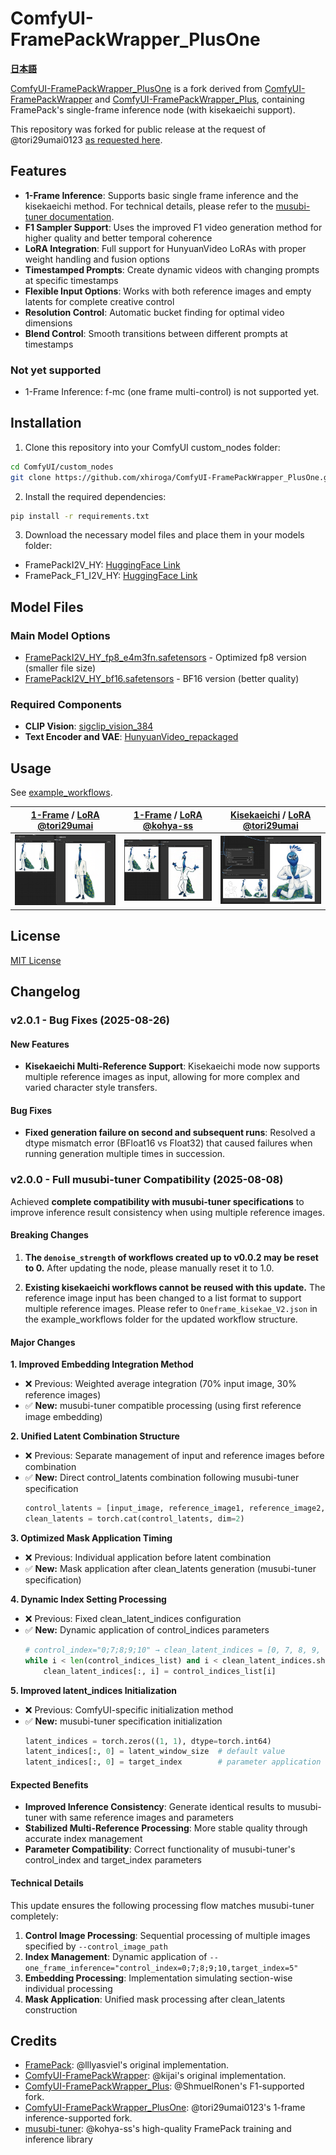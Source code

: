 # ComfyUI-FramePackWrapper_PlusOne

**[日本語](./README.ja.md)**

[ComfyUI-FramePackWrapper_PlusOne](https://github.com/tori29umai0123/ComfyUI-FramePackWrapper_PlusOne) is a fork derived from [ComfyUI-FramePackWrapper](https://github.com/kijai/ComfyUI-FramePackWrapper) and [ComfyUI-FramePackWrapper_Plus](https://github.com/ShmuelRonen/ComfyUI-FramePackWrapper_Plus), containing FramePack's single-frame inference node (with kisekaeichi support).

This repository was forked for public release at the request of @tori29umai0123 [as requested here](https://x.com/tori29umai/status/1928692381735432320).

## Features

- **1-Frame Inference**: Supports basic single frame inference and the kisekaeichi method. For technical details, please refer to the [musubi-tuner documentation](https://github.com/kohya-ss/musubi-tuner/blob/main/docs/framepack_1f.md).
- **F1 Sampler Support**: Uses the improved F1 video generation method for higher quality and better temporal coherence
- **LoRA Integration**: Full support for HunyuanVideo LoRAs with proper weight handling and fusion options
- **Timestamped Prompts**: Create dynamic videos with changing prompts at specific timestamps
- **Flexible Input Options**: Works with both reference images and empty latents for complete creative control
- **Resolution Control**: Automatic bucket finding for optimal video dimensions
- **Blend Control**: Smooth transitions between different prompts at timestamps

### Not yet supported

- 1-Frame Inference: f-mc (one frame multi-control) is not supported yet.

## Installation

1. Clone this repository into your ComfyUI custom_nodes folder:
```bash
cd ComfyUI/custom_nodes
git clone https://github.com/xhiroga/ComfyUI-FramePackWrapper_PlusOne.git
```

2. Install the required dependencies:
```bash
pip install -r requirements.txt
```

3. Download the necessary model files and place them in your models folder:
- FramePackI2V_HY: [HuggingFace Link](https://huggingface.co/lllyasviel/FramePackI2V_HY)
- FramePack_F1_I2V_HY: [HuggingFace Link](https://huggingface.co/lllyasviel/FramePack_F1_I2V_HY_20250503)

## Model Files

### Main Model Options
- [FramePackI2V_HY_fp8_e4m3fn.safetensors](https://huggingface.co/Kijai/HunyuanVideo_comfy/blob/main/FramePackI2V_HY_fp8_e4m3fn.safetensors) - Optimized fp8 version (smaller file size)
- [FramePackI2V_HY_bf16.safetensors](https://huggingface.co/Kijai/HunyuanVideo_comfy/blob/main/FramePackI2V_HY_bf16.safetensors) - BF16 version (better quality)

### Required Components
- **CLIP Vision**: [sigclip_vision_384](https://huggingface.co/Comfy-Org/sigclip_vision_384/tree/main)
- **Text Encoder and VAE**: [HunyuanVideo_repackaged](https://huggingface.co/Comfy-Org/HunyuanVideo_repackaged/tree/main/split_files)

## Usage

See [example_workflows](./example_workflows).

| [1-Frame](./example_workflows/Oneframe.json) / [LoRA @tori29umai](https://huggingface.co/tori29umai/FramePack_LoRA/blob/main/Apose_V7_dim4.safetensors) | [1-Frame](./example_workflows/Oneframe.json) / [LoRA @kohya-ss](https://huggingface.co/kohya-ss/misc-models/blob/main/fp-1f-chibi-1024.safetensors) | [Kisekaeichi](./example_workflows/Oneframe_kisekaeichi.json) / [LoRA @tori29umai](https://huggingface.co/tori29umai/FramePack_LoRA/blob/main/body2img_V7_kisekaeichi_dim4_1e-3_512_768-000140.safetensors) |
| --- | --- | --- |
| ![kisekaeichi](./images/basic-apose.png) | ![chibi](./images/basic-chibi.png) | ![body2img](./images/kisekaeichi-body2img.png) |

## License

[MIT License](LICENSE)

## Changelog

### v2.0.1 - Bug Fixes (2025-08-26)

#### New Features
- **Kisekaeichi Multi-Reference Support**: Kisekaeichi mode now supports multiple reference images as input, allowing for more complex and varied character style transfers.

#### Bug Fixes
- **Fixed generation failure on second and subsequent runs**: Resolved a dtype mismatch error (BFloat16 vs Float32) that caused failures when running generation multiple times in succession.

### v2.0.0 - Full musubi-tuner Compatibility (2025-08-08)

Achieved **complete compatibility with musubi-tuner specifications** to improve inference result consistency when using multiple reference images.

#### Breaking Changes

1. **The `denoise_strength` of workflows created up to v0.0.2 may be reset to 0.** After updating the node, please manually reset it to 1.0.

2. **Existing kisekaeichi workflows cannot be reused with this update.** The reference image input has been changed to a list format to support multiple reference images. Please refer to `Oneframe_kisekae_V2.json` in the example_workflows folder for the updated workflow structure.

#### Major Changes

**1. Improved Embedding Integration Method**
- ❌ Previous: Weighted average integration (70% input image, 30% reference images)
- ✅ **New:** musubi-tuner compatible processing (using first reference image embedding)

**2. Unified Latent Combination Structure**
- ❌ Previous: Separate management of input and reference images before combination
- ✅ **New:** Direct control_latents combination following musubi-tuner specification
  ```python
  control_latents = [input_image, reference_image1, reference_image2, ..., zero_latent]
  clean_latents = torch.cat(control_latents, dim=2)
  ```

**3. Optimized Mask Application Timing**
- ❌ Previous: Individual application before latent combination
- ✅ **New:** Mask application after clean_latents generation (musubi-tuner specification)

**4. Dynamic Index Setting Processing**
- ❌ Previous: Fixed clean_latent_indices configuration
- ✅ **New:** Dynamic application of control_indices parameters
  ```python
  # control_index="0;7;8;9;10" → clean_latent_indices = [0, 7, 8, 9, 10]
  while i < len(control_indices_list) and i < clean_latent_indices.shape[1]:
      clean_latent_indices[:, i] = control_indices_list[i]
  ```

**5. Improved latent_indices Initialization**
- ❌ Previous: ComfyUI-specific initialization method
- ✅ **New:** musubi-tuner specification initialization
  ```python
  latent_indices = torch.zeros((1, 1), dtype=torch.int64)
  latent_indices[:, 0] = latent_window_size  # default value
  latent_indices[:, 0] = target_index        # parameter application
  ```

#### Expected Benefits

- **Improved Inference Consistency**: Generate identical results to musubi-tuner with same reference images and parameters
- **Stabilized Multi-Reference Processing**: More stable quality through accurate index management
- **Parameter Compatibility**: Correct functionality of musubi-tuner's control_index and target_index parameters

#### Technical Details

This update ensures the following processing flow matches musubi-tuner completely:

1. **Control Image Processing**: Sequential processing of multiple images specified by `--control_image_path`
2. **Index Management**: Dynamic application of `--one_frame_inference="control_index=0;7;8;9;10,target_index=5"`
3. **Embedding Processing**: Implementation simulating section-wise individual processing
4. **Mask Application**: Unified mask processing after clean_latents construction

## Credits

- [FramePack](https://github.com/lllyasviel/FramePack): @lllyasviel's original implementation.
- [ComfyUI-FramePackWrapper](https://github.com/kijai/ComfyUI-FramePackWrapper): @kijai's original implementation.
- [ComfyUI-FramePackWrapper_Plus](https://github.com/ShmuelRonen/ComfyUI-FramePackWrapper_Plus): @ShmuelRonen's F1-supported fork.
- [ComfyUI-FramePackWrapper_PlusOne](https://github.com/tori29umai0123/ComfyUI-FramePackWrapper_PlusOne): @tori29umai0123's 1-frame inference-supported fork.
- [musubi-tuner](https://github.com/kohya-ss/musubi-tuner): @kohya-ss's high-quality FramePack training and inference library
